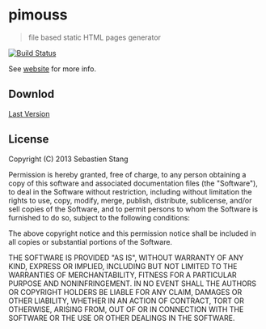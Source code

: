pimouss
=======

>file based static HTML pages generator

[![Build Status](https://travis-ci.org/mikrolax/pimouss.png)](https://travis-ci.org/mikrolax/pimouss)

See [website](http://pimouss.mikrolax.me) for more info.


## Downlod
[Last Version](https://github.com/mikrolax/pimouss/archive/master.zip)


## License

Copyright (C) 2013 Sebastien Stang

Permission is hereby granted, free of charge, to any person obtaining a copy of 
this software and associated documentation files (the "Software"), to deal in 
the Software without restriction, including without limitation the rights to 
use, copy, modify, merge, publish, distribute, sublicense, and/or sell copies 
of the Software, and to permit persons to whom the Software is furnished to do so,
 subject to the following conditions:

The above copyright notice and this permission notice shall be included in all 
copies or substantial portions of the Software.

THE SOFTWARE IS PROVIDED "AS IS", WITHOUT WARRANTY OF ANY KIND, EXPRESS OR IMPLIED,
INCLUDING BUT NOT LIMITED TO THE WARRANTIES OF MERCHANTABILITY, FITNESS FOR A PARTICULAR
PURPOSE AND NONINFRINGEMENT. IN NO EVENT SHALL THE AUTHORS OR COPYRIGHT HOLDERS BE LIABLE 
FOR ANY CLAIM, DAMAGES OR OTHER LIABILITY, WHETHER IN AN ACTION OF CONTRACT, TORT OR OTHERWISE,
ARISING FROM, OUT OF OR IN CONNECTION WITH THE SOFTWARE OR THE USE OR OTHER DEALINGS IN THE SOFTWARE.
